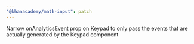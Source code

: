 ```yaml
---
"@khanacademy/math-input": patch
---
```


Narrow onAnalyticsEvent prop on Keypad to only pass the events that are actually generated by the Keypad component
